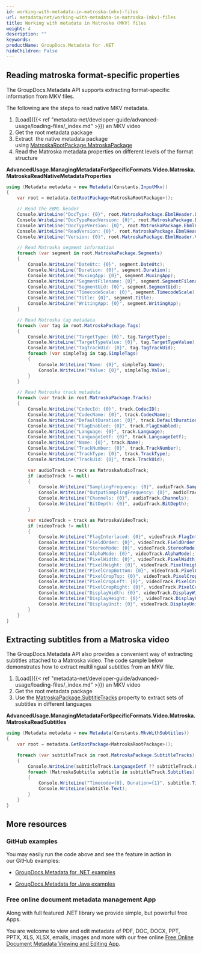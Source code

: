 ```yaml
---
id: working-with-metadata-in-matroska-(mkv)-files
url: metadata/net/working-with-metadata-in-matroska-(mkv)-files
title: Working with metadata in Matroska (MKV) files
weight: 4
description: ""
keywords: 
productName: GroupDocs.Metadata for .NET
hideChildren: False
---
```

## Reading matroska format-specific properties

The GroupDocs.Metadata API supports extracting format-specific information from MKV files.

The following are the steps to read native MKV metadata.

1.  [Load]({{< ref "metadata-net/developer-guide/advanced-usage/loading-files/_index.md" >}}) an MKV video
2.  Get the root metadata package
3.  Extract  the native metadata package using [MatroskaRootPackage.MatroskaPackage](https://apireference.groupdocs.com/net/metadata/groupdocs.metadata.formats.video/matroskarootpackage/properties/matroskapackage)
4.  Read the Matroska metadata properties on different levels of the format structure

**AdvancedUsage.ManagingMetadataForSpecificFormats.Video.Matroska.MatroskaReadNativeMetadataProperties**

```csharp
using (Metadata metadata = new Metadata(Constants.InputMkv))
{
	var root = metadata.GetRootPackage<MatroskaRootPackage>();

	// Read the EBML header
	Console.WriteLine("DocType: {0}", root.MatroskaPackage.EbmlHeader.DocType);
	Console.WriteLine("DocTypeReadVersion: {0}", root.MatroskaPackage.EbmlHeader.DocTypeReadVersion);
	Console.WriteLine("DocTypeVersion: {0}", root.MatroskaPackage.EbmlHeader.DocTypeVersion);
	Console.WriteLine("ReadVersion: {0}", root.MatroskaPackage.EbmlHeader.ReadVersion);
	Console.WriteLine("Version: {0}", root.MatroskaPackage.EbmlHeader.Version);

	// Read Matroska segment information
	foreach (var segment in root.MatroskaPackage.Segments)
	{
		Console.WriteLine("DateUtc: {0}", segment.DateUtc);
		Console.WriteLine("Duration: {0}", segment.Duration);
		Console.WriteLine("MuxingApp: {0}", segment.MuxingApp);
		Console.WriteLine("SegmentFilename: {0}", segment.SegmentFilename);
		Console.WriteLine("SegmentUid: {0}", segment.SegmentUid);
		Console.WriteLine("TimecodeScale: {0}", segment.TimecodeScale);
		Console.WriteLine("Title: {0}", segment.Title);
		Console.WriteLine("WritingApp: {0}", segment.WritingApp);
	}

	// Read Matroska tag metadata
	foreach (var tag in root.MatroskaPackage.Tags)
	{
		Console.WriteLine("TargetType: {0}", tag.TargetType);
		Console.WriteLine("TargetTypeValue: {0}", tag.TargetTypeValue);
		Console.WriteLine("TagTrackUid: {0}", tag.TagTrackUid);
		foreach (var simpleTag in tag.SimpleTags)
		{
			Console.WriteLine("Name: {0}", simpleTag.Name);
			Console.WriteLine("Value: {0}", simpleTag.Value);
		}
	}

	// Read Matroska track metadata
	foreach (var track in root.MatroskaPackage.Tracks)
	{
		Console.WriteLine("CodecId: {0}", track.CodecID);
		Console.WriteLine("CodecName: {0}", track.CodecName);
		Console.WriteLine("DefaultDuration: {0}", track.DefaultDuration);
		Console.WriteLine("FlagEnabled: {0}", track.FlagEnabled);
		Console.WriteLine("Language: {0}", track.Language);
		Console.WriteLine("LanguageIetf: {0}", track.LanguageIetf);
		Console.WriteLine("Name: {0}", track.Name);
		Console.WriteLine("TrackNumber: {0}", track.TrackNumber);
		Console.WriteLine("TrackType: {0}", track.TrackType);
		Console.WriteLine("TrackUid: {0}", track.TrackUid);

		var audioTrack = track as MatroskaAudioTrack;
		if (audioTrack != null)
		{
			Console.WriteLine("SamplingFrequency: {0}", audioTrack.SamplingFrequency);
			Console.WriteLine("OutputSamplingFrequency: {0}", audioTrack.OutputSamplingFrequency);
			Console.WriteLine("Channels: {0}", audioTrack.Channels);
			Console.WriteLine("BitDepth: {0}", audioTrack.BitDepth);
		}

		var videoTrack = track as MatroskaVideoTrack;
		if (videoTrack != null)
		{
			Console.WriteLine("FlagInterlaced: {0}", videoTrack.FlagInterlaced);
			Console.WriteLine("FieldOrder: {0}", videoTrack.FieldOrder);
			Console.WriteLine("StereoMode: {0}", videoTrack.StereoMode);
			Console.WriteLine("AlphaMode: {0}", videoTrack.AlphaMode);
			Console.WriteLine("PixelWidth: {0}", videoTrack.PixelWidth);
			Console.WriteLine("PixelHeight: {0}", videoTrack.PixelHeight);
			Console.WriteLine("PixelCropBottom: {0}", videoTrack.PixelCropBottom);
			Console.WriteLine("PixelCropTop: {0}", videoTrack.PixelCropTop);
			Console.WriteLine("PixelCropLeft: {0}", videoTrack.PixelCropLeft);
			Console.WriteLine("PixelCropRight: {0}", videoTrack.PixelCropRight);
			Console.WriteLine("DisplayWidth: {0}", videoTrack.DisplayWidth);
			Console.WriteLine("DisplayHeight: {0}", videoTrack.DisplayHeight);
			Console.WriteLine("DisplayUnit: {0}", videoTrack.DisplayUnit);
		}
	}
}
```

## Extracting subtitles from a Matroska video

The GroupDocs.Metadata API also provides a convenient way of extracting subtitles attached to a Matroska video. The code sample below demonstrates how to extract multilingual subtitles from an MKV file.

1.  [Load]({{< ref "metadata-net/developer-guide/advanced-usage/loading-files/_index.md" >}}) an MKV video
2.  Get the root metadata package
3.  Use the [MatroskaPackage.SubtitleTracks](https://apireference.groupdocs.com/net/metadata/groupdocs.metadata.formats.video/matroskapackage/properties/subtitletracks) property to extract sets of subtitles in different languages

**AdvancedUsage.ManagingMetadataForSpecificFormats.Video.Matroska.MatroskaReadSubtitles**

```csharp
using (Metadata metadata = new Metadata(Constants.MkvWithSubtitles))
{
	var root = metadata.GetRootPackage<MatroskaRootPackage>();

	foreach (var subtitleTrack in root.MatroskaPackage.SubtitleTracks)
	{
		Console.WriteLine(subtitleTrack.LanguageIetf ?? subtitleTrack.Language);
		foreach (MatroskaSubtitle subtitle in subtitleTrack.Subtitles)
		{
			Console.WriteLine("Timecode={0}, Duration={1}", subtitle.Timecode, subtitle.Duration);
			Console.WriteLine(subtitle.Text);
		}
	}
}
```

## More resources

### GitHub examples

You may easily run the code above and see the feature in action in our GitHub examples:

*   [GroupDocs.Metadata for .NET examples](https://github.com/groupdocs-metadata/GroupDocs.Metadata-for-.NET)
    
*   [GroupDocs.Metadata for Java examples](https://github.com/groupdocs-metadata/GroupDocs.Metadata-for-Java)
    

### Free online document metadata management App

Along with full featured .NET library we provide simple, but powerful free Apps.

You are welcome to view and edit metadata of PDF, DOC, DOCX, PPT, PPTX, XLS, XLSX, emails, images and more with our free online [Free Online Document Metadata Viewing and Editing App](https://products.groupdocs.app/metadata).
